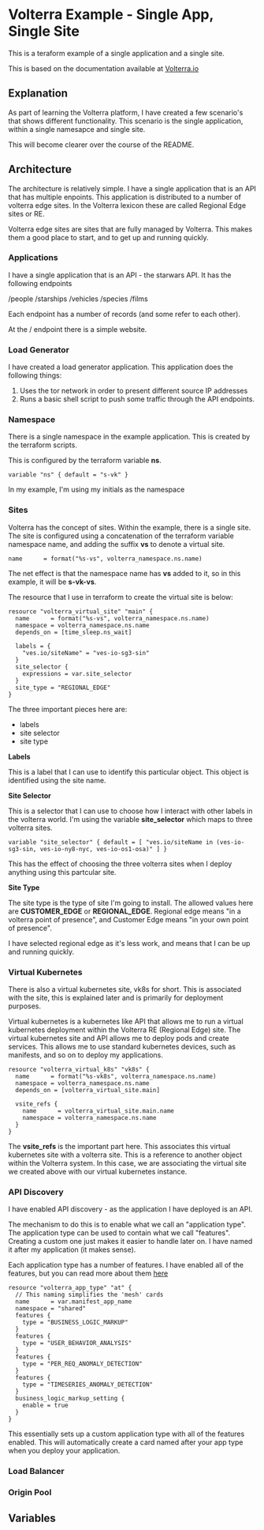 # Volterra Example - Single App, Single Site

This is a teraform example of a single application and a single site.

This is based on the documentation available at [Volterra.io](http://volterra.io)

## Explanation

As part of learning the Volterra platform, I have created a few scenario's that shows different functionality. 
This scenario is the single application, within a single namesapce and single site.

This will become clearer over the course of the README.


## Architecture

The architecture is relatively simple. I have a single application that is an API that has multiple enpoints.
This application is distributed to a number of volterra edge sites. In the Volterra lexicon these are called Regional Edge sites or RE.

Volterra edge sites are sites that are fully managed by Volterra. This makes them a good place to start, and to get up and running quickly.

### Applications

I have a single application that is an API - the starwars API.
It has the following endpoints

/people
/starships
/vehicles
/species
/films

Each endpoint has a number of records (and some refer to each other).

At the / endpoint there is a simple website.


### Load Generator

I have created a load generator application. This application does the following things:

1. Uses the tor network in order to present different source IP addresses
2. Runs a basic shell script to push some traffic through the API endpoints.

### Namespace

There is a single namespace in the example application. This is created by the terraform scripts.

This is configured by the terraform variable **ns**. 

```
variable "ns" { default = "s-vk" }
```

In my example, I'm using my initials as the namespace 

### Sites

Volterra has the concept of sites. Within the example, there is a single site. 
The site is configured using a concatenation of the terraform variable namespace name, and adding the suffix **vs** to denote a virtual site.

```
name      = format("%s-vs", volterra_namespace.ns.name)
```

The net effect is that the namespace name has **vs** added to it, so in this example, it will be **s-vk-vs**.

The resource that I use in terraform to create the virtual site is below:

```
resource "volterra_virtual_site" "main" {
  name      = format("%s-vs", volterra_namespace.ns.name)
  namespace = volterra_namespace.ns.name
  depends_on = [time_sleep.ns_wait]

  labels = {
    "ves.io/siteName" = "ves-io-sg3-sin"
  }
  site_selector {
    expressions = var.site_selector
  }
  site_type = "REGIONAL_EDGE"
}
```

The three important pieces here are:

- labels
- site selector
- site type

**Labels**

This is a label that I can use to identify this particular object. This object is identified using the site name.

**Site Selector**

This is a selector that I can use to choose how I interact with other labels in the volterra world. I'm using the variable **site_selector** which maps to three volterra sites.

```
variable "site_selector" { default = [ "ves.io/siteName in (ves-io-sg3-sin, ves-io-ny8-nyc, ves-io-os1-osa)" ] }
```

This has the effect of choosing the three volterra sites when I deploy anything using this partcular site.


**Site Type**

The site type is the type of site I'm going to install.
The allowed values here are **CUSTOMER_EDGE** or **REGIONAL_EDGE**.
Regional edge means "in a volterra point of presence", and Customer Edge means "in your own point of presence".

I have selected regional edge as it's less work, and means that I can be up and running quickly.

### Virtual Kubernetes

There is also a virtual kubernetes site, vk8s for short. This is associated with the site, this is explained later and is primarily for deployment purposes.

Virtual kubernetes is a kubernetes like API that allows me to run a virtual kubernetes deployment within the Volterra RE (Regional Edge) site. The virtual kubernetes site and API allows me to deploy pods and create services. This allows me to use standard kubernetes devices, such as manifests, and so on to deploy my applications.

```
resource "volterra_virtual_k8s" "vk8s" {
  name      = format("%s-vk8s", volterra_namespace.ns.name)
  namespace = volterra_namespace.ns.name
  depends_on = [volterra_virtual_site.main]

  vsite_refs {
    name      = volterra_virtual_site.main.name
    namespace = volterra_namespace.ns.name
  }
}
```

The **vsite_refs** is the important part here. 
This associates this virtual kubernetes site with a volterra site. This is a reference to another object within the Volterra system. In this case, we are associating the virtual site we created above with our virtual kubernetes instance.



### API Discovery

I have enabled API discovery - as the application I have deployed is an API.

The mechanism to do this is to enable what we call an "application type". 
The application type can be used to contain what we call "features". 
Creating a custom one just makes it easier to handle later on.
I have named it after my application (it makes sense).

Each application type has a number of features. 
I have enabled all of the features, but you can read more about them [here](https://www.volterra.io/docs/how-to/app-security/apiep-discovery-control?query=app%20type)

```
resource "volterra_app_type" "at" {
  // This naming simplifies the 'mesh' cards
  name      = var.manifest_app_name
  namespace = "shared"
  features {
    type = "BUSINESS_LOGIC_MARKUP"
  }
  features {
    type = "USER_BEHAVIOR_ANALYSIS"
  }
  features {
    type = "PER_REQ_ANOMALY_DETECTION"
  }
  features {
    type = "TIMESERIES_ANOMALY_DETECTION"
  }
  business_logic_markup_setting {
    enable = true
  }
}
```

This essentially sets up a custom application type with all of the features enabled. 
This will automatically create a card named after your app type when you deploy your application.

### Load Balancer

### Origin Pool

## Variables

